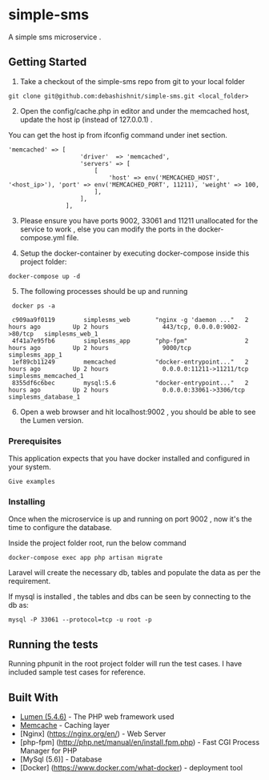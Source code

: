 # simple-sms

A simple sms microservice .

## Getting Started

1. Take a checkout of the simple-sms repo from git to your local folder

```
git clone git@github.com:debashishnit/simple-sms.git <local_folder>
```
2. Open the config/cache.php in editor and under the memcached host, update the host ip (instead of 127.0.0.1) .

You can get the host ip from ifconfig command under inet section.

```
'memcached' => [
                    'driver'  => 'memcached',
                    'servers' => [
                        [
                            'host' => env('MEMCACHED_HOST', '<host_ip>'), 'port' => env('MEMCACHED_PORT', 11211), 'weight' => 100,
                        ],
                    ],
                ],
```

3. Please ensure you have ports 9002, 33061 and 11211 unallocated for the service to work , else you can modify the ports in the docker-compose.yml file.

4. Setup the docker-container by executing docker-compose inside this project folder:

```
docker-compose up -d
```

5. The following processes should be up and running

```
 docker ps -a

 c909aa9f0119        simplesms_web       "nginx -g 'daemon ..."   2 hours ago         Up 2 hours               443/tcp, 0.0.0.0:9002->80/tcp   simplesms_web_1
 4f41a7e95fb6        simplesms_app       "php-fpm"                2 hours ago         Up 2 hours               9000/tcp                        simplesms_app_1
 1ef89cb11249        memcached           "docker-entrypoint..."   2 hours ago         Up 2 hours               0.0.0.0:11211->11211/tcp        simplesms_memcached_1
 8355df6c6bec        mysql:5.6           "docker-entrypoint..."   2 hours ago         Up 2 hours               0.0.0.0:33061->3306/tcp         simplesms_database_1
```

6. Open a web browser and hit localhost:9002 , you should be able to see the Lumen version.

### Prerequisites

This application expects that you have docker installed and configured in your system.

```
Give examples
```

### Installing

Once when the microservice is up and running on port 9002 , now it's the time to configure the database.

Inside the project folder root, run the below command

```
docker-compose exec app php artisan migrate
```
Laravel will create the necessary db, tables and populate the data as per the requirement.

If mysql is installed , the tables and dbs can be seen by connecting to the db as:

```
mysql -P 33061 --protocol=tcp -u root -p
```

## Running the tests

Running phpunit in the root project folder will run the test cases. I have included sample test cases for reference.

## Built With

* [Lumen (5.4.6)](https://lumen.laravel.com/docs/5.4) - The PHP web framework used
* [Memcache](https://memcached.org/downloads) - Caching layer
* [Nginx] (https://nginx.org/en/) - Web Server
* [php-fpm] (http://php.net/manual/en/install.fpm.php) - Fast CGI Process Manager for PHP
* [MySql (5.6)] - Database
* [Docker] (https://www.docker.com/what-docker) - deployment tool
